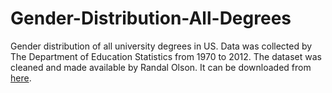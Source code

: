 # Gender-Distribution-All-Degrees
Gender distribution of all university degrees in US. Data was collected by The Department of Education Statistics from 1970 to 2012. The dataset was cleaned and made available by Randal Olson. It can be downloaded from [here](www.randalolson.com/).
